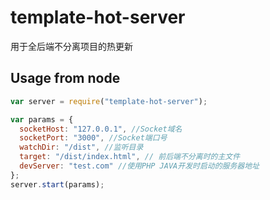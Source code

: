 template-hot-server
===========

用于全后端不分离项目的热更新

Usage from node
---------------

```javascript
var server = require("template-hot-server");

var params = {
  socketHost: "127.0.0.1", //Socket域名
  socketPort: "3000", //Socket端口号
  watchDir: "/dist", //监听目录
  target: "/dist/index.html", // 前后端不分离时的主文件
  devServer: "test.com" //使用PHP JAVA开发时启动的服务器地址
};
server.start(params);

```
